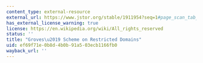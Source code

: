 ```yaml
---
content_type: external-resource
external_url: https://www.jstor.org/stable/1911954?seq=1#page_scan_tab_contents
has_external_license_warning: true
license: https://en.wikipedia.org/wiki/All_rights_reserved
status: ''
title: "Groves\u2019 Scheme on Restricted Domains"
uid: ef69f71e-0b8d-4b0b-91a5-03ecb1166fb0
wayback_url: ''
---
```

